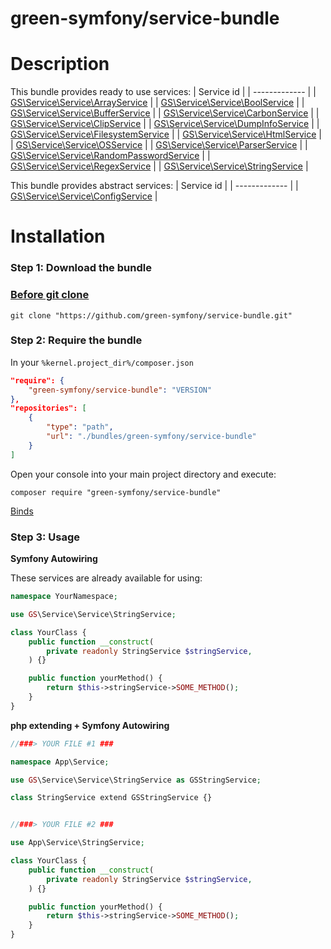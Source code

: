 green-symfony/service-bundle
========

# Description


This bundle provides ready to use services:
| Service id |
| ------------- |
| [GS\Service\Service\ArrayService](https://github.com/green-symfony/service-bundle/blob/main/src/Service/ArrayService.php) |
| [GS\Service\Service\BoolService](https://github.com/green-symfony/service-bundle/blob/main/src/Service/BoolService.php) |
| [GS\Service\Service\BufferService](https://github.com/green-symfony/service-bundle/blob/main/src/Service/BufferService.php) |
| [GS\Service\Service\CarbonService](https://github.com/green-symfony/service-bundle/blob/main/src/Service/CarbonService.php) |
| [GS\Service\Service\ClipService](https://github.com/green-symfony/service-bundle/blob/main/src/Service/ClipService.php) |
| [GS\Service\Service\DumpInfoService](https://github.com/green-symfony/service-bundle/blob/main/src/Service/DumpInfoService.php) |
| [GS\Service\Service\FilesystemService](https://github.com/green-symfony/service-bundle/blob/main/src/Service/FilesystemService.php) |
| [GS\Service\Service\HtmlService](https://github.com/green-symfony/service-bundle/blob/main/src/Service/HtmlService.php) |
| [GS\Service\Service\OSService](https://github.com/green-symfony/service-bundle/blob/main/src/Service/OSService.php) |
| [GS\Service\Service\ParserService](https://github.com/green-symfony/service-bundle/blob/main/src/Service/ParserService.php) |
| [GS\Service\Service\RandomPasswordService](https://github.com/green-symfony/service-bundle/blob/main/src/Service/RandomPasswordService.php) |
| [GS\Service\Service\RegexService](https://github.com/green-symfony/service-bundle/blob/main/src/Service/RegexService.php) |
| [GS\Service\Service\StringService](https://github.com/green-symfony/service-bundle/blob/main/src/Service/StringService.php) |

This bundle provides abstract services:
| Service id |
| ------------- |
| [GS\Service\Service\ConfigService](https://github.com/green-symfony/service-bundle/blob/main/src/Service/ConfigService.php) |

# Installation


### Step 1: Download the bundle

### [Before git clone](https://github.com/green-symfony/docs/blob/main/docs/bundles_green_symfony%20mkdir.md)

```console
git clone "https://github.com/green-symfony/service-bundle.git"
```

### Step 2: Require the bundle

In your `%kernel.project_dir%/composer.json`

```json
"require": {
	"green-symfony/service-bundle": "VERSION"
},
"repositories": [
	{
		"type": "path",
		"url": "./bundles/green-symfony/service-bundle"
	}
]
```

Open your console into your main project directory and execute:

```console
composer require "green-symfony/service-bundle"
```

[Binds](https://github.com/green-symfony/docs/blob/main/docs/borrow-services.yaml-section.md)

### Step 3: Usage

**Symfony Autowiring**

These services are already available for using:

```php
namespace YourNamespace;

use GS\Service\Service\StringService;

class YourClass {
	public function __construct(
		private readonly StringService $stringService,
	) {}

	public function yourMethod() {
		return $this->stringService->SOME_METHOD();
	}
}
```

**php extending + Symfony Autowiring**

```php
//###> YOUR FILE #1 ###

namespace App\Service;

use GS\Service\Service\StringService as GSStringService;

class StringService extend GSStringService {}


//###> YOUR FILE #2 ###

use App\Service\StringService;

class YourClass {
	public function __construct(
		private readonly StringService $stringService,
	) {}

	public function yourMethod() {
		return $this->stringService->SOME_METHOD();
	}
}
```